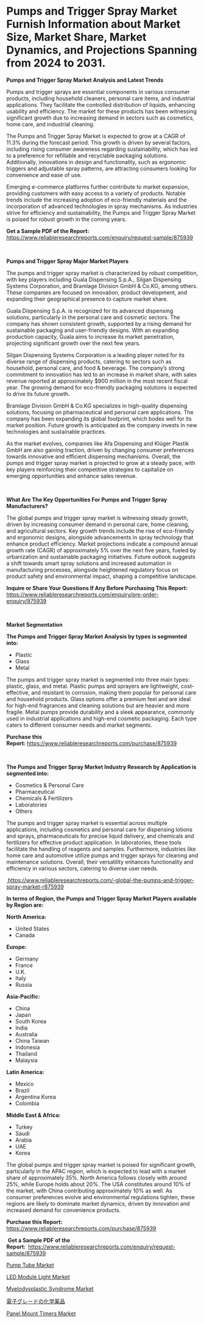 <p><h1>Pumps and Trigger Spray Market Furnish Information about Market Size, Market Share, Market Dynamics, and Projections Spanning from 2024 to 2031.</h1></p><p><strong>Pumps and Trigger Spray Market Analysis and Latest Trends</strong></p>
<p><p>Pumps and trigger sprays are essential components in various consumer products, including household cleaners, personal care items, and industrial applications. They facilitate the controlled distribution of liquids, enhancing usability and efficiency. The market for these products has been witnessing significant growth due to increasing demand in sectors such as cosmetics, home care, and industrial cleaning.</p><p>The Pumps and Trigger Spray Market is expected to grow at a CAGR of 11.3% during the forecast period. This growth is driven by several factors, including rising consumer awareness regarding sustainability, which has led to a preference for refillable and recyclable packaging solutions. Additionally, innovations in design and functionality, such as ergonomic triggers and adjustable spray patterns, are attracting consumers looking for convenience and ease of use.</p><p>Emerging e-commerce platforms further contribute to market expansion, providing customers with easy access to a variety of products. Notable trends include the increasing adoption of eco-friendly materials and the incorporation of advanced technologies in spray mechanisms. As industries strive for efficiency and sustainability, the Pumps and Trigger Spray Market is poised for robust growth in the coming years.</p></p>
<p><strong>Get a Sample PDF of the Report:&nbsp;</strong> <a href="https://www.reliableresearchreports.com/enquiry/request-sample/875939">https://www.reliableresearchreports.com/enquiry/request-sample/875939</a></p>
<p>&nbsp;</p>
<p><strong>Pumps and Trigger Spray Major Market Players</strong></p>
<p><p>The pumps and trigger spray market is characterized by robust competition, with key players including Guala Dispensing S.p.A., Silgan Dispensing Systems Corporation, and Bramlage Division GmbH & Co.KG, among others. These companies are focused on innovation, product development, and expanding their geographical presence to capture market share.</p><p>Guala Dispensing S.p.A. is recognized for its advanced dispensing solutions, particularly in the personal care and cosmetic sectors. The company has shown consistent growth, supported by a rising demand for sustainable packaging and user-friendly designs. With an expanding production capacity, Guala aims to increase its market penetration, projecting significant growth over the next few years.</p><p>Silgan Dispensing Systems Corporation is a leading player noted for its diverse range of dispensing products, catering to sectors such as household, personal care, and food & beverage. The company’s strong commitment to innovation has led to an increase in market share, with sales revenue reported at approximately $900 million in the most recent fiscal year. The growing demand for eco-friendly packaging solutions is expected to drive its future growth.</p><p>Bramlage Division GmbH & Co.KG specializes in high-quality dispensing solutions, focusing on pharmaceutical and personal care applications. The company has been expanding its global footprint, which bodes well for its market position. Future growth is anticipated as the company invests in new technologies and sustainable practices.</p><p>As the market evolves, companies like Afa Dispensing and Klüger Plastik GmbH are also gaining traction, driven by changing consumer preferences towards innovative and efficient dispensing mechanisms. Overall, the pumps and trigger spray market is projected to grow at a steady pace, with key players reinforcing their competitive strategies to capitalize on emerging opportunities and enhance sales revenue.</p></p>
<p>&nbsp;</p>
<p><strong>What Are The Key Opportunities For Pumps and Trigger Spray Manufacturers?</strong></p>
<p><p>The global pumps and trigger spray market is witnessing steady growth, driven by increasing consumer demand in personal care, home cleaning, and agricultural sectors. Key growth trends include the rise of eco-friendly and ergonomic designs, alongside advancements in spray technology that enhance product efficiency. Market projections indicate a compound annual growth rate (CAGR) of approximately 5% over the next five years, fueled by urbanization and sustainable packaging initiatives. Future outlook suggests a shift towards smart spray solutions and increased automation in manufacturing processes, alongside heightened regulatory focus on product safety and environmental impact, shaping a competitive landscape.</p></p>
<p><strong>Inquire or Share Your Questions If Any Before Purchasing This Report:</strong> <a href="https://www.reliableresearchreports.com/enquiry/pre-order-enquiry/875939">https://www.reliableresearchreports.com/enquiry/pre-order-enquiry/875939</a></p>
<p>&nbsp;</p>
<p><strong>Market Segmentation</strong></p>
<p><strong>The Pumps and Trigger Spray Market Analysis by types is segmented into:</strong></p>
<p><ul><li>Plastic</li><li>Glass</li><li>Metal</li></ul></p>
<p><p>The pumps and trigger spray market is segmented into three main types: plastic, glass, and metal. Plastic pumps and sprayers are lightweight, cost-effective, and resistant to corrosion, making them popular for personal care and household products. Glass options offer a premium feel and are ideal for high-end fragrances and cleaning solutions but are heavier and more fragile. Metal pumps provide durability and a sleek appearance, commonly used in industrial applications and high-end cosmetic packaging. Each type caters to different consumer needs and market segments.</p></p>
<p><strong>Purchase this Report:&nbsp;</strong><a href="https://www.reliableresearchreports.com/purchase/875939">https://www.reliableresearchreports.com/purchase/875939</a></p>
<p>&nbsp;</p>
<p><strong>The Pumps and Trigger Spray Market Industry Research by Application is segmented into:</strong></p>
<p><ul><li>Cosmetics & Personal Care</li><li>Pharmaceutical</li><li>Chemicals & Fertilizers</li><li>Laboratories</li><li>Others</li></ul></p>
<p><p>The pumps and trigger spray market is essential across multiple applications, including cosmetics and personal care for dispensing lotions and sprays, pharmaceuticals for precise liquid delivery, and chemicals and fertilizers for effective product application. In laboratories, these tools facilitate the handling of reagents and samples. Furthermore, industries like home care and automotive utilize pumps and trigger sprays for cleaning and maintenance solutions. Overall, their versatility enhances functionality and efficiency in various sectors, catering to diverse user needs.</p></p>
<p><a href="https://www.reliableresearchreports.com/-global-the-pumps-and-trigger-spray-market-r875939">&nbsp;https://www.reliableresearchreports.com/-global-the-pumps-and-trigger-spray-market-r875939</a></p>
<p><strong>In terms of Region, the Pumps and Trigger Spray Market Players available by Region are:</strong></p>
<p>
    <p> <strong> North America: </strong>
        <ul>
            <li>United States</li>
            <li>Canada</li>
        </ul>
        </p> 
    <p> <strong> Europe: </strong>
        <ul>
            <li>Germany</li>
            <li>France</li>
            <li>U.K.</li>
            <li>Italy</li>
            <li>Russia</li>
        </ul>
        </p> 
    <p> <strong> Asia-Pacific: </strong>
        <ul>
            <li>China</li>
            <li>Japan</li>
            <li>South Korea</li>
            <li>India</li>
            <li>Australia</li>
            <li>China Taiwan</li>
            <li>Indonesia</li>
            <li>Thailand</li>
            <li>Malaysia</li>
        </ul>
        </p> 
    <p> <strong> Latin America: </strong>
        <ul>
            <li>Mexico</li>
            <li>Brazil</li>
            <li>Argentina Korea</li>
            <li>Colombia</li>
        </ul>
        </p> 
    <p> <strong> Middle East & Africa: </strong>
        <ul>
            <li>Turkey</li>
            <li>Saudi</li>
            <li>Arabia</li>
            <li>UAE</li>
            <li>Korea</li>
        </ul>
    </p>
    </p>
<p><p>The global pumps and trigger spray market is poised for significant growth, particularly in the APAC region, which is expected to lead with a market share of approximately 35%. North America follows closely with around 25%, while Europe holds about 20%. The USA constitutes around 10% of the market, with China contributing approximately 10% as well. As consumer preferences evolve and environmental regulations tighten, these regions are likely to dominate market dynamics, driven by innovation and increased demand for convenience products.</p></p>
<p><strong>Purchase this Report: </strong><a href="https://www.reliableresearchreports.com/purchase/875939">https://www.reliableresearchreports.com/purchase/875939</a></p>
<p>&nbsp;<strong>Get a Sample PDF of the Report:&nbsp;&nbsp;</strong><a href="https://www.reliableresearchreports.com/enquiry/request-sample/875939">https://www.reliableresearchreports.com/enquiry/request-sample/875939</a></p>
<p><strong></strong></p>
<p><p><a href="https://github.com/globismark/Market-Research-Report-List-5/blob/main/pump-tube-market.md">Pump Tube Market</a></p><p><a href="https://www.linkedin.com/pulse/global-led-module-light-market-sector-types-applications-player-3vydc?trackingId=kUAoIibtcL%2BwUCoKPq3h9w%3D%3D">LED Module Light Market</a></p><p><a href="https://www.linkedin.com/pulse/booming-myelodysplastic-syndrome-market-sector-analysis-growth-27oge?trackingId=UAW79IwRRJ%2B4yMsJmtUchw%3D%3D">Myelodysplastic Syndrome Market</a></p><p><a href="https://github.com/lababdou/Market-Research-Report-List-5/blob/main/538111387447.md">電子グレードの化学薬品</a></p><p><a href="https://www.linkedin.com/pulse/panel-mount-timers-industry-sector-market-dynamics-future-scenarios-dnwbc?trackingId=tXOfIuCUR0ChXAmqSKEK5A%3D%3D">Panel Mount Timers Market</a></p></p>